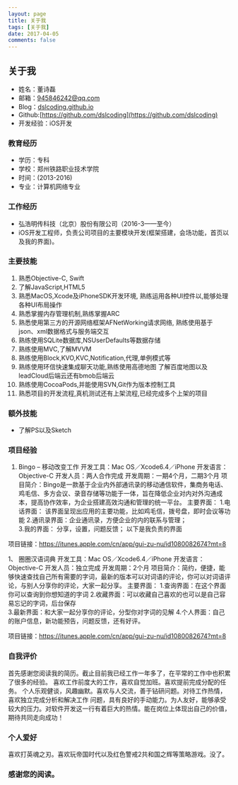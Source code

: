 ```yaml
---
layout: page
title: 关于我
tags: [关于我]
date: 2017-04-05
comments: false
---
```

    
##  关于我
- 姓名：董诗磊
- 邮箱：945846242@qq.com
- Blog：[dslcoding.github.io](dslcoding.github.io)
- Github:[https://github.com/dslcoding](https://github.com/dslcoding)
- 开发经验：iOS开发

### 教育经历
- 学历：专科
- 学校：郑州铁路职业技术学院
- 时间：(2013-2016)
- 专业：计算机网络专业

### 工作经历
- 弘浩明传科技（北京）股份有限公司（2016-3——至今）
- iOS开发工程师，负责公司项目的主要模块开发(框架搭建，会场功能，首页以及我的界面)。

### 主要技能
1. 熟悉Objective-C, Swift 
2. 了解JavaScript,HTML5
3. 熟悉MacOS,Xcode及iPhoneSDK开发环境, 熟练运用各种UI控件以,能够处理各种UI布局操作
4. 熟悉掌握内存管理机制,熟练掌握ARC
5. 熟悉使用第三方的开源网络框架AFNetWorking请求网络, 熟练使用基于json、xml数据格式与服务端交互
6. 熟练使用SQLite数据库,NSUserDefaults等数据存储
7. 熟练使用MVC,了解MVVM
8. 熟练使用Block,KVO,KVC,Notification,代理,单例模式等
9. 熟练使用环信快速集成聊天功能,熟练使用高德地图
了解百度地图以及leadCloud后端云还有bmob后端云
10. 熟练使用CocoaPods,并能使用SVN,Git作为版本控制工具
11. 熟悉项目的开发流程,真机测试还有上架流程,已经完成多个上架的项目
 
### 额外技能
-  了解PS以及Sketch

### 项目经验
1. Bingo – 移动改变工作
开发工具：Mac OS／Xcode6.4／iPhone
开发语言：Objective-C
开发人员：两人合作完成
开发周期：一期4个月，二期3个月
项目简介：Bingo是一款基于企业内外部通讯录的移动通信软件，集商务电话、鸡毛信、多方会议、录音存储等功能于一体，旨在降低企业对内对外沟通成本，提高协作效率，为企业搭建高效沟通和管理的统一平台。
主要界面：
1.电话界面：  该界面呈现出应用的主要功能，比如鸡毛信，拨号盘，即时会议等功能
2.通讯录界面：企业通讯录，方便企业的内的联系与管理；  
3.我的界面：  分享，设置，问题反馈；
以下是我负责的界面
![]()

项目链接：https://itunes.apple.com/cn/app/gui-zu-nu/id1080082674?mt=8

1、 圈圈汉语词典
开发工具：Mac OS／Xcode6.4／iPhone
开发语言：Objective-C
开发人员：独立完成
开发周期：2个月
项目简介：简约，便捷，能够快速查找自己所有需要的字词，最新的版本可以对词语的评论，你可以对词语评论，与别人分享你的评论，大家一起分享。
主要界面：
1.查询界面：在这个界面你可以查询到你想知道的字词
2.收藏界面：可以收藏自己喜欢的也可以是自己容易忘记的字词，后台保存  
3.最新界面：和大家一起分享你的评论，分型你对字词的见解
4.个人界面：自己的账户信息，新功能预告，问题反馈，还有好评。



项目链接：https://itunes.apple.com/cn/app/gui-zu-nu/id1080082674?mt=8

### 自我评价
   
   首先感谢您阅读我的简历。截止目前我已经工作一年多了，在平常的工作中也积累了很多的经验。
喜欢工作前度大的工作，喜欢自觉加班。喜欢提前完成分配的任务。
   个人乐观健谈，风趣幽默。喜欢与人交流，善于钻研问题。对待工作热情，喜欢独立完成分析和解决工作
问题，具有良好的手动能力。为人友好，能够承受较大的压力。对软件开发这一行有着巨大的热情。能在岗位上体现出自己的价值，期待共同走向成功！

### 个人爱好

喜欢打英魂之刃。喜欢玩帝国时代以及红色警戒2共和国之辉等策略游戏。没了。

### 感谢您的阅读。
 


